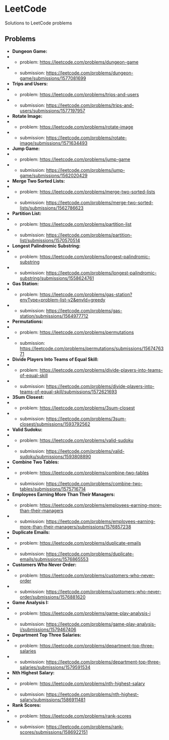 # LeetCode
 Solutions to LeetCode problems

## Problems

- **Dungeon Game:**
- - problem: https://leetcode.com/problems/dungeon-game
- - submission: https://leetcode.com/problems/dungeon-game/submissions/1577081699
- **Trips and Users:**
- - problem: https://leetcode.com/problems/trips-and-users
- - submission: https://leetcode.com/problems/trips-and-users/submissions/1577197957
- **Rotate Image:**
- - problem: https://leetcode.com/problems/rotate-image
- - submission: https://leetcode.com/problems/rotate-image/submissions/1571634493
- **Jump Game:** 
- - problem: https://leetcode.com/problems/jump-game
- - submission: https://leetcode.com/problems/jump-game/submissions/1562020429
- **Merge Two Sorted Lists:** 
- - problem: https://leetcode.com/problems/merge-two-sorted-lists
- - submission: https://leetcode.com/problems/merge-two-sorted-lists/submissions/1562786623
- **Partition List:**
- - problem: https://leetcode.com/problems/partition-list
- - submission: https://leetcode.com/problems/partition-list/submissions/1570570514
- **Longest Palindromic Substring:** 
- - problem: https://leetcode.com/problems/longest-palindromic-substring
- - submission: https://leetcode.com/problems/longest-palindromic-substring/submissions/1558624761
- **Gas Station:**
- - problem: https://leetcode.com/problems/gas-station?envType=problem-list-v2&envId=greedy
- - submission: https://leetcode.com/problems/gas-station/submissions/1564977712
- **Permutations:**
- - problem: https://leetcode.com/problems/permutations
- - submission: https://leetcode.com/problems/permutations/submissions/1567476371
- **Divide Players Into Teams of Equal Skill:**
- - problem: https://leetcode.com/problems/divide-players-into-teams-of-equal-skill
- - submission: https://leetcode.com/problems/divide-players-into-teams-of-equal-skill/submissions/1572621693
- **3Sum Closest:**
- - problem: https://leetcode.com/problems/3sum-closest
- - submission: https://leetcode.com/problems/3sum-closest/submissions/1593792562
- **Valid Sudoku:**
- - problem: https://leetcode.com/problems/valid-sudoku
- - submission: https://leetcode.com/problems/valid-sudoku/submissions/1593808890
- **Combine Two Tables:**
- - problem: https://leetcode.com/problems/combine-two-tables
- - submission: https://leetcode.com/problems/combine-two-tables/submissions/1575716714
- **Employees Earning More Than Their Managers:**
- - problem: https://leetcode.com/problems/employees-earning-more-than-their-managers
- - submission: https://leetcode.com/problems/employees-earning-more-than-their-managers/submissions/1576857238
- **Duplicate Emails:**
- - problem: https://leetcode.com/problems/duplicate-emails
- - submission: https://leetcode.com/problems/duplicate-emails/submissions/1576865553
- **Customers Who Never Order:**
- - problem: https://leetcode.com/problems/customers-who-never-order
- - submission: https://leetcode.com/problems/customers-who-never-order/submissions/1576881620
- **Game Analysis I:**
- - problem: https://leetcode.com/problems/game-play-analysis-i
- - submission: https://leetcode.com/problems/game-play-analysis-i/submissions/1579467406
- **Department Top Three Salaries:**
- - problem: https://leetcode.com/problems/department-top-three-salaries
- - submission: https://leetcode.com/problems/department-top-three-salaries/submissions/1579591534
- **Nth Highest Salary:**
- - problem: https://leetcode.com/problems/nth-highest-salary
- - submission: https://leetcode.com/problems/nth-highest-salary/submissions/1586911481
- **Rank Scores:**
- - problem: https://leetcode.com/problems/rank-scores
- - submission: https://leetcode.com/problems/rank-scores/submissions/1586922151